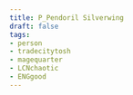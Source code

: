 ```yaml
---
title: P_Pendoril Silverwing
draft: false
tags:
- person
- tradecitytosh
- magequarter
- LCNchaotic
- ENGgood
---
```


